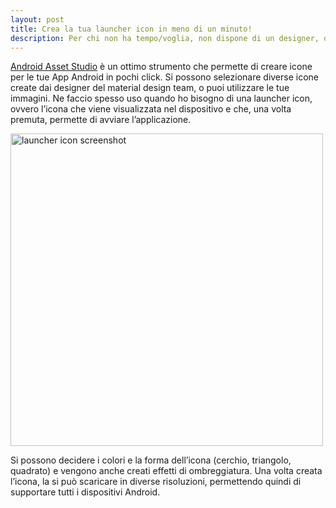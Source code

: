```yaml
---
layout: post
title: Crea la tua launcher icon in meno di un minuto!
description: Per chi non ha tempo/voglia, non dispone di un designer, o in fase di prototipazione, Launcher Icon Generator offre l'opportunità di creare un'icona launcher in pochi secondi.
---
```

[Android Asset Studio](http://romannurik.github.io/AndroidAssetStudio/) è un ottimo strumento che permette di creare icone per le tue App Android in pochi click. Si possono selezionare diverse icone create dai designer del material design team, o puoi utilizzare le tue immagini. Ne faccio spesso uso quando ho bisogno di una launcher icon, ovvero l’icona che viene visualizzata nel dispositivo e che, una volta premuta, permette di avviare l’applicazione.

<img src="{{ site.url }}/assets/launchericon.jpg" alt="launcher icon screenshot" style="width: 500px;"/>

Si possono decidere i colori e la forma dell’icona (cerchio, triangolo, quadrato) e vengono anche creati effetti di ombreggiatura. Una volta creata l’icona, la si può scaricare in diverse risoluzioni, permettendo quindi di supportare tutti i dispositivi Android.
